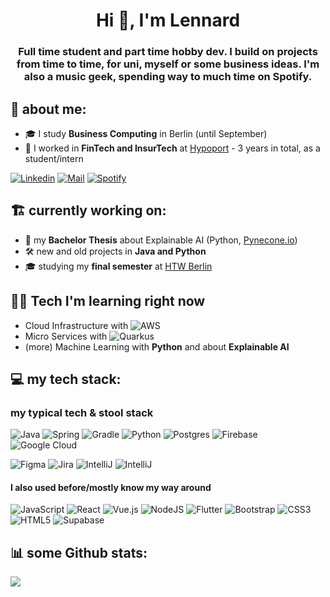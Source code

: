 <h1 align="center">Hi 👋, I'm Lennard</h1>
<h3 align="center">Full time student and part time hobby dev. I build on projects from time to time, for uni, myself or some business ideas. I'm also a music geek, spending way to much time on Spotify.</h3>

<h2 align="left"> 💫 about me: </h2>

- 🎓 I study **Business Computing** in Berlin (until September)
- 🏦 I worked in **FinTech and InsurTech** at [Hypoport](https://www.hypoport.de/) - 3 years in total, as a student/intern

[![Linkedin](https://img.shields.io/badge/LinkedIn-0077B5?style=flat&logo=linkedin&logoColor=white)](https://www.linkedin.com/in/lennard-zuendorf/)
[![Mail](https://custom-icon-badges.demolab.com/badge/-lennard@zuendorf.me-grey?style=flat&logo=mention&logoColor=white)](mailto:lennard@zuendorf.me)
[![Spotify](https://img.shields.io/badge/Spotify-1ED760?&style=flat&logo=spotify&logoColor=white)](https://open.spotify.com/user/lordz.jun)

<h2 align="left"> 🏗️ currently working on: </h2>
  
- 🔭 my **Bachelor Thesis** about Explainable AI (Python, [Pynecone.io](https://pynecone.io/))
- 🛠️ new and old projects in **Java and Python**
- 🎓 studying my **final semester** at [HTW Berlin](https://www.htw-berlin.de/en/)

<h2 align="left"> 👨‍💻 Tech I'm learning right now </h2>

- Cloud Infrastructure with ![AWS](https://img.shields.io/badge/AWS-%23FF9900.svg?style=flat&logo=amazon-aws&logoColor=white)
- Micro Services with ![Quarkus](https://img.shields.io/badge/Quarkus-000000?style=flat&logo=quarkus)
- (more) Machine Learning with **Python** and about **Explainable AI**

<h2 align="left"> 💻 my tech stack: </h2>
<h3>my typical tech & stool stack</h3>

![Java](https://img.shields.io/badge/java-%23ED8B00.svg?style=flat&logo=java&logoColor=white) ![Spring](https://img.shields.io/badge/Spring-6DB33F?style=flat&logo=spring&logoColor=white) ![Gradle](https://img.shields.io/badge/Gradle-02303A.svg?style=flat&logo=Gradle&logoColor=white) ![Python](https://img.shields.io/badge/python-3670A0?style=flat&logo=python&logoColor=ffdd54) ![Postgres](https://img.shields.io/badge/postgres-%23316192.svg?style=flat&logo=postgresql&logoColor=white)  ![Firebase](https://img.shields.io/badge/firebase-%23039BE5.svg?style=flat&logo=firebase) ![Google Cloud](https://img.shields.io/badge/Google%20Cloud-%234285F4.svg?style=flat&logo=google-cloud&logoColor=white) 

![Figma](https://img.shields.io/badge/figma-%23F24E1E.svg?style=flat&logo=figma&logoColor=white)  ![Jira](https://img.shields.io/badge/jira-%230A0FFF.svg?style=flat&logo=jira&logoColor=white)  ![IntelliJ](https://img.shields.io/badge/IntelliJ_IDEA-000000.svg?style=flat&logo=intellij-idea&logoColor=white) ![IntelliJ](https://img.shields.io/badge/PyCharm-000000.svg?style=flat&logo=pycharm&logoColor=white)


<h4>I also used before/mostly know my way around</h4>

![JavaScript](https://img.shields.io/badge/javascript-%23323330.svg?style=flat&logo=javascript&logoColor=%23F7DF1E)  ![React](https://img.shields.io/badge/react-%2320232a.svg?style=flat&logo=react&logoColor=%2361DAFB) ![Vue.js](https://img.shields.io/badge/vuejs-%2335495e.svg?style=flat&logo=vuedotjs&logoColor=%234FC08D) ![NodeJS](https://img.shields.io/badge/node.js-6DA55F?style=flat&logo=node.js&logoColor=white) ![Flutter](https://img.shields.io/badge/Flutter-%2302569B.svg?style=flat&logo=Flutter&logoColor=white) ![Bootstrap](https://img.shields.io/badge/bootstrap-%23563D7C.svg?style=flat&logo=bootstrap&logoColor=white) ![CSS3](https://img.shields.io/badge/css3-%231572B6.svg?style=flat&logo=css3&logoColor=white) ![HTML5](https://img.shields.io/badge/html5-%23E34F26.svg?style=flat&logo=html5&logoColor=white) ![Supabase](https://img.shields.io/badge/Supabase-3ECF8E?style=flat&logo=supabase&logoColor=white)



<h2 align="left"> 📊 some Github stats: </h2>

![](https://github-readme-stats.vercel.app/api?username=LennardZuendorf&theme=dark&hide_border=false&include_all_commits=true&count_private=true)<br/>
